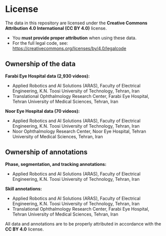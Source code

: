 # License

The data in this repository are licensed under the **Creative Commons Attribution 4.0 International (CC BY 4.0)** license.

- You **must provide proper attribution** when using these data.
- For the full legal code, see: https://creativecommons.org/licenses/by/4.0/legalcode

## Ownership of the data

**Farabi Eye Hospital data (2,930 videos):**
- Applied Robotics and AI Solutions (ARAS), Faculty of Electrical Engineering, K.N. Toosi University of Technology, Tehran, Iran  
- Translational Ophthalmology Research Center, Farabi Eye Hospital, Tehran University of Medical Sciences, Tehran, Iran

**Noor Eye Hospital data (70 videos):**
- Applied Robotics and AI Solutions (ARAS), Faculty of Electrical Engineering, K.N. Toosi University of Technology, Tehran, Iran  
- Noor Ophthalmology Research Center, Noor Eye Hospital, Tehran University of Medical Sciences, Tehran, Iran

## Ownership of annotations

**Phase, segmentation, and tracking annotations:**
- Applied Robotics and AI Solutions (ARAS), Faculty of Electrical Engineering, K.N. Toosi University of Technology, Tehran, Iran

**Skill annotations:**
- Applied Robotics and AI Solutions (ARAS), Faculty of Electrical Engineering, K.N. Toosi University of Technology, Tehran, Iran  
- Translational Ophthalmology Research Center, Farabi Eye Hospital, Tehran University of Medical Sciences, Tehran, Iran

All data and annotations are to be properly attributed in accordance with the **CC BY 4.0** license.

